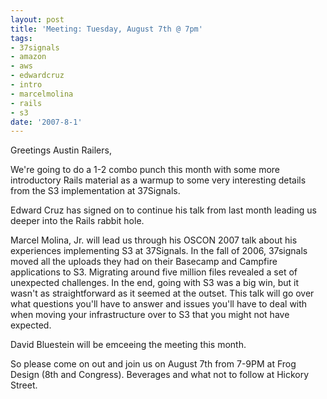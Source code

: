 ```yaml
---
layout: post
title: 'Meeting: Tuesday, August 7th @ 7pm'
tags:
- 37signals
- amazon
- aws
- edwardcruz
- intro
- marcelmolina
- rails
- s3
date: '2007-8-1'
---
```

Greetings Austin Railers,

We're going to do a 1-2 combo punch this month with some more introductory Rails material as a warmup to some very interesting details from the S3 implementation at 37Signals.

Edward Cruz has signed on to continue his talk from last month leading us deeper into the Rails rabbit hole.

Marcel Molina, Jr. will lead us through his OSCON 2007 talk about his experiences implementing S3 at 37Signals. In the fall of 2006, 37signals moved all the uploads they had on their Basecamp and Campfire applications to S3. Migrating around five million files revealed a set of unexpected challenges. In the end, going with S3 was a big win, but it wasn't as straightforward as it seemed at the outset. This talk will go over what questions you'll have to answer and issues you'll have to deal with when moving your infrastructure over to S3 that you might not have expected.

David Bluestein will be emceeing the meeting this month.

So please come on out and join us on August 7th from 7-9PM at Frog Design (8th and Congress). Beverages and what not to follow at Hickory Street.

